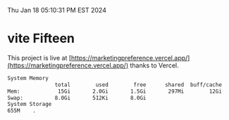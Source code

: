 Thu Jan 18 05:10:31 PM EST 2024

# vite Fifteen


This project is live at [https://marketingpreference.vercel.app/](https://marketingpreference.vercel.app/) thanks to Vercel.

```bash
System Memory
               total        used        free      shared  buff/cache   available
Mem:            15Gi       2.0Gi       1.5Gi       297Mi        12Gi        13Gi
Swap:          8.0Gi       512Ki       8.0Gi
System Storage
655M	.
```
```bash
